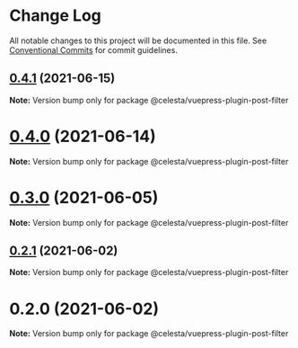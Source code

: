 # Change Log

All notable changes to this project will be documented in this file.
See [Conventional Commits](https://conventionalcommits.org) for commit guidelines.

## [0.4.1](https://github.com/nsznsznjsz/blog/compare/v0.4.0...v0.4.1) (2021-06-15)

**Note:** Version bump only for package @celesta/vuepress-plugin-post-filter





# [0.4.0](https://github.com/nsznsznjsz/blog/compare/v0.3.0...v0.4.0) (2021-06-14)

**Note:** Version bump only for package @celesta/vuepress-plugin-post-filter





# [0.3.0](https://github.com/nsznsznjsz/blog/compare/v0.2.2...v0.3.0) (2021-06-05)

**Note:** Version bump only for package @celesta/vuepress-plugin-post-filter





## [0.2.1](https://github.com/nsznsznjsz/blog/compare/v0.2.0...v0.2.1) (2021-06-02)

**Note:** Version bump only for package @celesta/vuepress-plugin-post-filter





# 0.2.0 (2021-06-02)

**Note:** Version bump only for package @celesta/vuepress-plugin-post-filter
